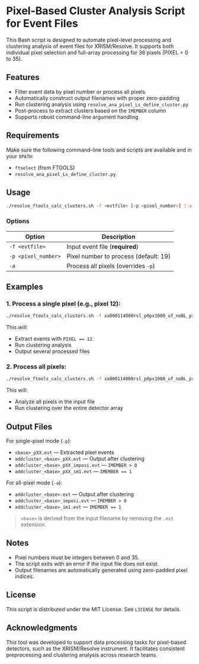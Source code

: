 # Pixel-Based Cluster Analysis Script for Event Files

This Bash script is designed to automate pixel-level processing and clustering analysis of event files for XRISM/Resolve. 
It supports both individual pixel selection and full-array processing for 36 pixels (PIXEL = 0 to 35).

## Features

- Filter event data by pixel number or process all pixels
- Automatically construct output filenames with proper zero-padding
- Run clustering analysis using `resolve_ana_pixel_Ls_define_cluster.py`
- Post-process to extract clusters based on the `IMEMBER` column
- Supports robust command-line argument handling

## Requirements

Make sure the following command-line tools and scripts are available and in your `$PATH`:

- `ftselect` (from FTOOLS)
- `resolve_ana_pixel_Ls_define_cluster.py`

## Usage

```bash
./resolve_ftools_calc_clusters.sh -f <evtfile> [-p <pixel_number>] [-a]
````

### Options

| Option              | Description                           |
| ------------------- | ------------------------------------- |
| `-f <evtfile>`      | Input event file (**required**)       |
| `-p <pixel_number>` | Pixel number to process (default: 19) |
| `-a`                | Process all pixels (overrides `-p`)   |

## Examples

### 1. Process a single pixel (e.g., pixel 12):

```bash
./resolve_ftools_calc_clusters.sh -f xa000114000rsl_p0px1000_uf_noBL_prevnext_cutclgti.evt -p 12
```

This will:

* Extract events with `PIXEL == 12`
* Run clustering analysis
* Output several processed files

### 2. Process all pixels:

```bash
./resolve_ftools_calc_clusters.sh -f xa000114000rsl_p0px1000_uf_noBL_prevnext_cutclgti.evt -a
```

This will:

* Analyze all pixels in the input file
* Run clustering over the entire detector array

## Output Files

For single-pixel mode (`-p`):

* `<base>_pXX.evt` — Extracted pixel events
* `addcluster_<base>_pXX.evt` — Output after clustering
* `addcluster_<base>_pXX_imposi.evt` — `IMEMBER > 0`
* `addcluster_<base>_pXX_im1.evt` — `IMEMBER == 1`

For all-pixel mode (`-a`):

* `addcluster_<base>.evt` — Output after clustering
* `addcluster_<base>_imposi.evt` — `IMEMBER > 0`
* `addcluster_<base>_im1.evt` — `IMEMBER == 1`

> `<base>` is derived from the input filename by removing the `.evt` extension.

## Notes

* Pixel numbers must be integers between 0 and 35.
* The script exits with an error if the input file does not exist.
* Output filenames are automatically generated using zero-padded pixel indices.

## License

This script is distributed under the MIT License. See `LICENSE` for details.

## Acknowledgments

This tool was developed to support data processing tasks for pixel-based detectors, such as the XRISM/Resolve instrument. It facilitates consistent preprocessing and clustering analysis across research teams.